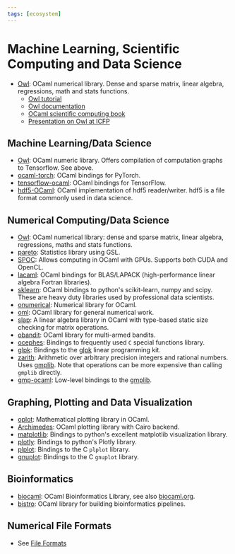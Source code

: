 ```yaml
---
tags: [ecosystem]
---
```


# Machine Learning, Scientific Computing and Data Science

* [Owl](https://ocaml.xyz):
OCaml numerical library.
Dense and sparse matrix, linear algebra, regressions, math and stats functions.
  * [Owl tutorial](https://ocaml.xyz/tutorial/)
  * [Owl documentation](https://ocaml.xyz/docs/)
  * [OCaml scientific computing book](https://ocaml.xyz/)
  * [Presentation on Owl at ICFP](https://www.youtube.com/watch?v=Jyv3tJD1N3o&t=311s)

## Machine Learning/Data Science

* [Owl](https://ocaml.xyz):
OCaml numeric library. Offers compilation of computation graphs to Tensorflow. See above.
* [ocaml-torch](https://github.com/LaurentMazare/ocaml-torch):
OCaml bindings for PyTorch.
* [tensorflow-ocaml](https://github.com/LaurentMazare/tensorflow-ocaml):
OCaml bindings for TensorFlow.
* [hdf5-OCaml](https://github.com/vbrankov/hdf5-ocaml):
OCaml implementation of hdf5 reader/writer. hdf5 is a file format commonly used in data science.

## Numerical Computing/Data Science

* [Owl](https://ocaml.xyz):
OCaml numerical library: dense and sparse matrix, linear algebra, regressions, maths and stats functions.
* [pareto](https://github.com/superbobry/pareto):
Statistics library using GSL.
* [SPOC](https://mathiasbourgoin.github.io/SPOC/):
Allows computing in OCaml with GPUs.
Supports both CUDA and OpenCL.
* [lacaml](https://mmottl.github.io/lacaml/):
OCaml bindings for BLAS/LAPACK (high-performance linear algebra Fortran libraries).
* [sklearn](https://github.com/lehy/ocaml-sklearn):
OCaml bindings to python's scikit-learn, numpy and scipy.
These are heavy duty libraries used by professional data scientists.
* [onumerical](https://github.com/cheshire/onumerical):
Numerical library for OCaml.
* [oml](https://github.com/hammerlab/oml):
OCaml library for general numerical work.
* [slap](https://github.com/akabe/slap):
A linear algebra library in OCaml with type-based static size checking for matrix operations.
* [obandit](https://github.com/freuk/obandit):
OCaml library for multi-armed bandits.
* [ocephes](https://github.com/rleonid/ocephes):
Bindings to frequently used `C` special functions library.
* [glpk](https://github.com/smimram/ocaml-glpk):
Bindings to the [glpk](http://www.gnu.org/software/glpk/glpk.html) linear programming kit.
* [zarith](https://github.com/ocaml/Zarith):
Arithmetic over arbitrary precision integers and rational numbers.
Uses [gmplib](https://gmplib.org/).
Note that operations can be more expensive than calling `gmplib` directly.
* [gmp-ocaml](https://github.com/ytomino/gmp-ocaml):
Low-level bindings to the [gmplib](https://gmplib.org/).

## Graphing, Plotting and Data Visualization

* [oplot](https://github.com/sanette/oplot):
Mathematical plotting library in OCaml.
* [Archimedes](https://github.com/Chris00/ocaml-archimedes):
OCaml plotting library with Cairo backend.
* [matplotlib](https://github.com/LaurentMazare/ocaml-matplotlib):
Bindings to python's excellent matplotlib visualization library.
* [plotly](https://plotly.com/python/):
Bindings to python's Plotly library.
* [plplot](https://plplot.sourceforge.net/):
Bindings to the C `plplot` library.
* [gnuplot](http://www.gnuplot.info/):
Bindings to the C `gnuplot` library.


## Bioinformatics

* [biocaml](https://github.com/biocaml/biocaml):
OCaml Bioinformatics Library, see also [biocaml.org](http://biocaml.org).
* [bistro](https://github.com/pveber/bistro):
OCaml library for building bioinformatics pipelines.

## Numerical File Formats

* See [File Formats](file_formats.md#data-science)
